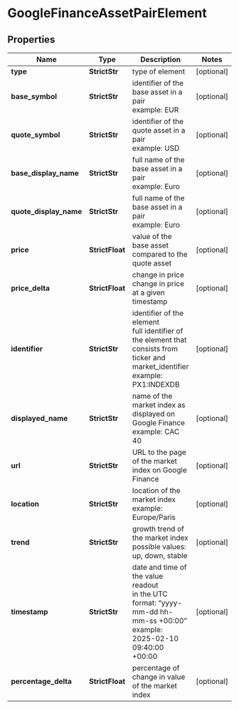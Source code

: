 # GoogleFinanceAssetPairElement


## Properties

| Name | Type | Description | Notes |
|------------ | ------------- | ------------- | -------------|
**type** | **StrictStr** | type of element |[optional]|
**base_symbol** | **StrictStr** | identifier of the base asset in a pair<br>example: EUR |[optional]|
**quote_symbol** | **StrictStr** | identifier of the quote asset in a pair<br>example: USD |[optional]|
**base_display_name** | **StrictStr** | full name of the base asset in a pair<br>example: Euro |[optional]|
**quote_display_name** | **StrictStr** | full name of the base asset in a pair<br>example: Euro |[optional]|
**price** | **StrictFloat** | value of the base asset compared to the quote asset |[optional]|
**price_delta** | **StrictFloat** | change in price<br>change in price at a given timestamp |[optional]|
**identifier** | **StrictStr** | identifier of the element<br>full identifier of the element that consists from ticker and market_identifier<br>example: PX1:INDEXDB |[optional]|
**displayed_name** | **StrictStr** | name of the market index as displayed on Google Finance<br>example: CAC 40 |[optional]|
**url** | **StrictStr** | URL to the page of the market index on Google Finance |[optional]|
**location** | **StrictStr** | location of the market index<br>example: Europe/Paris |[optional]|
**trend** | **StrictStr** | growth trend of the market index<br>possible values: up, down, stable |[optional]|
**timestamp** | **StrictStr** | date and time of the value readout<br>in the UTC format: “yyyy-mm-dd hh-mm-ss +00:00”<br>example:<br>2025-02-10 09:40:00 +00:00 |[optional]|
**percentage_delta** | **StrictFloat** | percentage of change in value of the market index |[optional]|